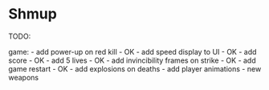 Shmup
=====

TODO:

game:
	- add power-up on red kill - OK
		- add speed display to UI - OK
	- add score - OK
	- add 5 lives - OK
	- add invincibility frames on strike - OK
	- add game restart - OK
	- add explosions on deaths
	- add player animations
	- new weapons